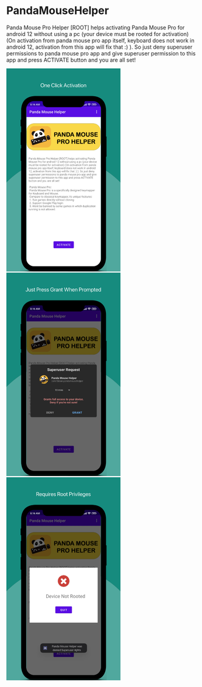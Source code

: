 # PandaMouseHelper
Panda Mouse Pro Helper [ROOT] helps activating Panda Mouse Pro for android 12 without using a pc (your device must be rooted for activation) (On activation from panda mouse pro app itself, keyboard does not work in android 12, activation from this app will fix that :) ). So just deny superuser permissions to panda mouse pro app and give superuser permission to this app and press ACTIVATE button and you are all set!
<p float="left">
  <img src="https://raw.githubusercontent.com/labmember003/PandaMouseHelper/master/screenshots/1.png" width="300" />
  <img src="https://raw.githubusercontent.com/labmember003/PandaMouseHelper/master/screenshots/2.png" width="300" />
  <img src="https://raw.githubusercontent.com/labmember003/PandaMouseHelper/master/screenshots/3.png" width="300" />
</p>
